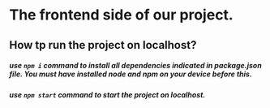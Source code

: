 # The frontend side of our project.
## How tp run the project on localhost?
##### use ```npm i``` command to install all dependencies indicated in package.json file. You must have installed node and npm on your device before this.
##### use ```npm start``` command to start the project on localhost.